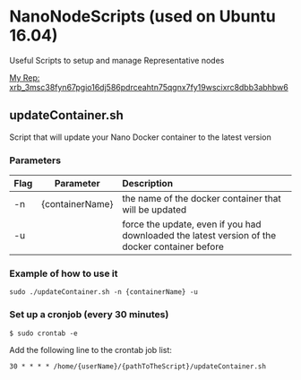 # NanoNodeScripts (used on Ubuntu 16.04)
Useful Scripts to setup and manage Representative nodes

[My Rep: xrb_3msc38fyn67pgio16dj586pdrceahtn75qgnx7fy19wscixrc8dbb3abhbw6](http://http://nanorep.club/)


## updateContainer.sh
Script that will update your Nano Docker container to the latest version
### Parameters
| Flag  | Parameter | Description  |
| ----- |-----------| :------------ |
| -n    | {containerName} | the name of the docker container that will be updated |
| -u    |  | force the update, even if you had downloaded the latest version of the docker container before  |
 


### Example of how to use it
`sudo ./updateContainer.sh -n {containerName} -u`


### Set up a cronjob (every 30 minutes)

`$ sudo crontab -e`

Add the following line to the crontab job list:

`30 * * * * /home/{userName}/{pathToTheScript}/updateContainer.sh`

